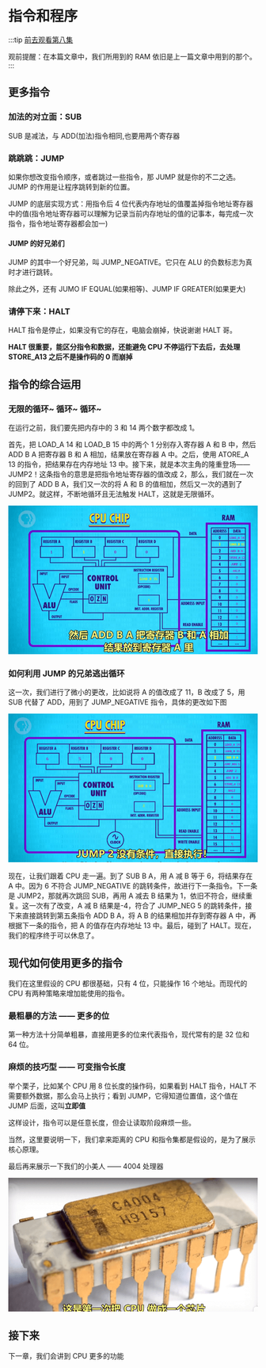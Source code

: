 # 指令和程序

<author name="虞嘉乐" title="21 计算机 4 班 "/>

:::tip
[前去观看第八集](https://bilibili.com/BV1EW411u7th?p=8)

观前提醒：在本篇文章中，我们所用到的 RAM 依旧是上一篇文章中用到的那个。
:::

## 更多指令

### 加法的对立面：SUB

SUB 是减法，与 ADD(加法)指令相同,也要用两个寄存器

### 跳跳跳：JUMP

如果你想改变指令顺序，或者跳过一些指令，那 JUMP 就是你的不二之选。JUMP 的作用是让程序跳转到新的位置。

JUMP 的底层实现方式：用指令后 4 位代表内存地址的值覆盖掉指令地址寄存器中的值(指令地址寄存器可以理解为记录当前内存地址的值的记事本，每完成一次指令，指令地址寄存器都会加一)

#### JUMP 的好兄弟们

JUMP 的其中一个好兄弟，叫 JUMP_NEGATIVE。它只在 ALU 的负数标志为真时才进行跳转。

除此之外，还有 JUMO IF EQUAL(如果相等)、JUMP IF GREATER(如果更大)

### 请停下来：HALT

HALT 指令是停止，如果没有它的存在，电脑会崩掉，快说谢谢 HALT 哥。

**HALT 很重要，能区分指令和数据，还能避免 CPU 不停运行下去后，去处理 STORE_A13 之后不是操作码的 0 而崩掉**

## 指令的综合运用

### 无限的循环~ 循环~ 循环~

在运行之前，我们要先把内存中的 3 和 14 两个数字都改成 1。

首先，把 LOAD_A 14 和 LOAD_B 15 中的两个 1 分别存入寄存器 A 和 B 中，然后 ADD B A 把寄存器 B 和 A 相加，结果放在寄存器 A 中。之后，使用 ATORE_A 13 的指令，把结果存在内存地址 13 中。接下来，就是本次主角的隆重登场——JUMP2！这条指令的意思是把指令地址寄存器的值改成 2，那么，我们就在一次的回到了 ADD B A，我们又一次的将 A 和 B 的值相加，然后又一次的遇到了 JUMP2。就这样，不断地循环且无法触发 HALT，这就是无限循环。

![](%E5%BE%AE%E4%BF%A1%E6%88%AA%E5%9B%BE_20221011201840.png)

### 如何利用 JUMP 的兄弟逃出循环

这一次，我们进行了微小的更改，比如说将 A 的值改成了 11，B 改成了 5，用 SUB 代替了 ADD，用到了 JUMP_NEGATIVE 指令，具体的更改如下图

![](%E5%BE%AE%E4%BF%A1%E6%88%AA%E5%9B%BE_20221011205418.png)

现在，让我们跟着 CPU 走一遍。到了 SUB B A，用 A 减 B 等于 6，将结果存在 A 中。因为 6 不符合 JUMP_NEGATIVE 的跳转条件，故进行下一条指令。下一条是 JUMP2，那就再次跳回 SUB，再用 A 减去 B 结果为 1，依旧不符合，继续重复。这一次有了改变，A 减 B 结果是-4，符合了 JUMP_NEG 5 的跳转条件，接下来直接跳转到第五条指令 ADD B A，将 A B 的结果相加并存到寄存器 A 中，再根据下一条的指令，把 A 的值存在内存地址 13 中。最后，碰到了 HALT。现在，我们的程序终于可以休息了。

## 现代如何使用更多的指令

我们在这里假设的 CPU 都很基础，只有 4 位，只能操作 16 个地址。而现代的 CPU 有两种策略来增加能使用的指令。

### 最粗暴的方法 —— 更多的位

第一种方法十分简单粗暴，直接用更多的位来代表指令，现代常有的是 32 位和 64 位。

### 麻烦的技巧型 —— 可变指令长度

举个栗子，比如某个 CPU 用 8 位长度的操作码，如果看到 HALT 指令，HALT 不需要额外数据，那么会马上执行；看到 JUMP，它得知道位置值，这个值在 JUMP 后面，这叫**立即值**

这样设计，指令可以是任意长度，但会让读取阶段麻烦一些。

当然，这里要说明一下，我们拿来距离的 CPU 和指令集都是假设的，是为了展示核心原理。

最后再来展示一下我们的小美人 —— 4004 处理器

![](%E5%BE%AE%E4%BF%A1%E6%88%AA%E5%9B%BE_20221011212254.png)

## 接下来

下一章，我们会讲到 CPU 更多的功能
